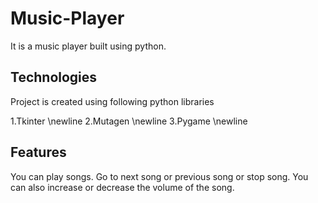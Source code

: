# Music-Player


It is a music player built using python.

## Technologies
Project is created using following python libraries

1.Tkinter  \newline
2.Mutagen  \newline
3.Pygame   \newline

## Features
You can play songs. Go to next song or previous song or stop song. You can also increase or decrease the volume of the song.
